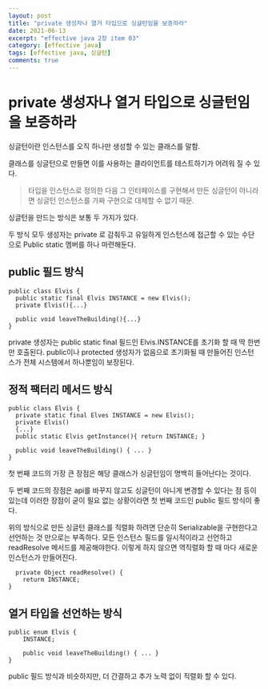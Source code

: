 ```yaml
---
layout: post
title: "private 생성자나 열거 타입으로 싱글턴임을 보증하라"
date: 2021-06-13
excerpt: "effective java 2장 item 03"
category: [effective java]
tags: [effective java, 싱글턴]
comments: true
---
```



# private 생성자나 열거 타입으로 싱글턴임을 보증하라

싱글턴이란 인스턴스를 오직 하나만 생성할 수 있는 클래스를 말함.

클래스를 싱글턴으로 만들면 이를 사용하는 클라이언트를 테스트하기가 어려워 질 수 있다.
> 타입을 인스턴스로 정의한 다음 그 인터페이스를 구현해서 만든 싱글턴이 아니라면 싱글턴 인스턴스를 가짜 구현으로 대체할 수 없기 때문.

싱글턴을 만드는 방식은 보통 두 가지가 있다.

두 방식 모두 생성자는 private 로 감춰두고 유일하게 인스턴스에 접근할 수 있는 수단으로 Public static 멤버를 하나 마련해둔다.

## public 필드 방식
```
public class Elvis {
  public static final Elvis INSTANCE = new Elvis();
  private Elvis(){...}

  public void leaveTheBuilding(){...}
}
```
private 생성자는 public static final 필드인 Elvis.INSTANCE를 초기화 할 때 딱 한번만 호출된다.
public이나 protected 생성자가 없음으로 초기화될 때 만들어진 인스턴스가 전체 시스템에서 하나뿐임이 보장된다.

## 정적 팩터리 메서드 방식

```
public class Elvis {
  private static final Elves INSTANCE = new Elvis();
  private Elvis()
  {...}
  public static Elvis getInstance(){ return INSTANCE; }

  public void leaveTheBuilding() { ... }
}
```

첫 번째 코드의 가장 큰 장점은 해당 클래스가 싱글턴임이 명백히 들어난다는 것이다.

두 번째 코드의 장점은 api를 바꾸지 않고도 싱글턴이 아니게 변경할 수 있다는 점 등이 있는데
이러한 장점이 굳이 필요 없는 상황이라면 첫 번째 코드인 public 필드 방식이 좋다.

위의 방식으로 만든 싱글턴 클래스를 직렬화 하려면 단순히 Serializable을 구현한다고 선언하는 것 만으로는 부족하다.
모든 인스턴스 필드를 일시적이라고 선언하고 readResolve 메서드를 제공해야한다.
이렇게 하지 않으면 역직렬화 할 때 마다 새로운 인스턴스가 만들어진다.

```
  private Object readResolve() {
    returm INSTANCE;
}
```

## 열거 타입을 선언하는 방식

```
public enum Elvis {
    INSTANCE;

    public void leaveTheBuilding() { ... }
}
```
public 필드 방식과 비슷하지만, 더 간결하고 추가 노력 없이 직렬화 할 수 있다.
